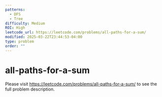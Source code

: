 ```yaml
---
patterns:
  - DFS
  - Tree
difficulty: Medium
ROI: High
leetcode_url: https://leetcode.com/problems/all-paths-for-a-sum/
modified: 2025-03-22T23:44:53-04:00
type: problem
order: ""
---
```


# all-paths-for-a-sum

Please visit https://leetcode.com/problems/all-paths-for-a-sum/ to see the full problem description.
